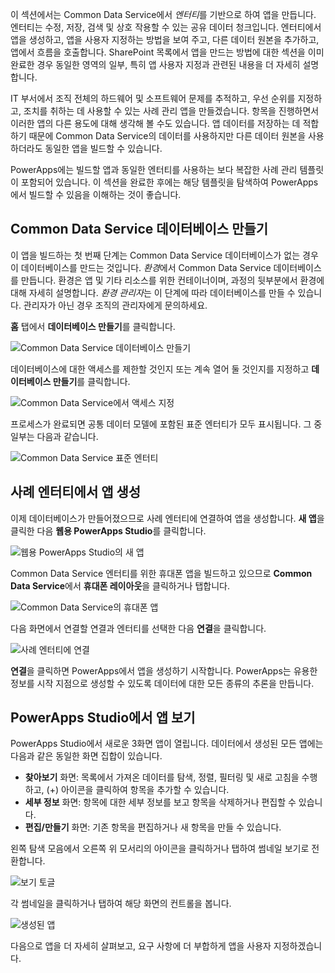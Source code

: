 이 섹션에서는 Common Data Service에서 *엔터티*를 기반으로 하여 앱을 만듭니다. 엔터티는 수정, 저장, 검색 및 상호 작용할 수 있는 공유 데이터 청크입니다. 엔터티에서 앱을 생성하고, 앱을 사용자 지정하는 방법을 보여 주고, 다른 데이터 원본을 추가하고, 앱에서 흐름을 호출합니다. SharePoint 목록에서 앱을 만드는 방법에 대한 섹션을 이미 완료한 경우 동일한 영역의 일부, 특히 앱 사용자 지정과 관련된 내용을 더 자세히 설명합니다.

IT 부서에서 조직 전체의 하드웨어 및 소프트웨어 문제를 추적하고, 우선 순위를 지정하고, 조치를 취하는 데 사용할 수 있는 사례 관리 앱을 만들겠습니다. 항목을 진행하면서 이러한 앱의 다른 용도에 대해 생각해 볼 수도 있습니다. 앱 데이터를 저장하는 데 적합하기 때문에 Common Data Service의 데이터를 사용하지만 다른 데이터 원본을 사용하더라도 동일한 앱을 빌드할 수 있습니다.

PowerApps에는 빌드할 앱과 동일한 엔터티를 사용하는 보다 복잡한 사례 관리 템플릿이 포함되어 있습니다. 이 섹션을 완료한 후에는 해당 템플릿을 탐색하여 PowerApps에서 빌드할 수 있음을 이해하는 것이 좋습니다.

## <a name="create-a-common-data-service-database"></a>Common Data Service 데이터베이스 만들기
이 앱을 빌드하는 첫 번째 단계는 Common Data Service 데이터베이스가 없는 경우 이 데이터베이스를 만드는 것입니다. *환경*에서 Common Data Service 데이터베이스를 만듭니다. 환경은 앱 및 기타 리소스를 위한 컨테이너이며, 과정의 뒷부분에서 환경에 대해 자세히 설명합니다. *환경 관리자*는 이 단계에 따라 데이터베이스를 만들 수 있습니다. 관리자가 아닌 경우 조직의 관리자에게 문의하세요.

**홈** 탭에서 **데이터베이스 만들기**를 클릭합니다.

![Common Data Service 데이터베이스 만들기](./media/learning-case-app-generate/create-database.png)

데이터베이스에 대한 액세스를 제한할 것인지 또는 계속 열어 둘 것인지를 지정하고 **데이터베이스 만들기**를 클릭합니다.

![Common Data Service에서 액세스 지정](./media/learning-case-app-generate/specify-access.png)

프로세스가 완료되면 공통 데이터 모델에 포함된 표준 엔터티가 모두 표시됩니다. 그 중 일부는 다음과 같습니다.

![Common Data Service 표준 엔터티](./media/learning-case-app-generate/standard-entities.png)

## <a name="generate-an-app-from-the-case-entity"></a>사례 엔터티에서 앱 생성
이제 데이터베이스가 만들어졌으므로 사례 엔터티에 연결하여 앱을 생성합니다. **새 앱**을 클릭한 다음 **웹용 PowerApps Studio**를 클릭합니다.

![웹용 PowerApps Studio의 새 앱](./media/learning-case-app-generate/choose-studio.png)

Common Data Service 엔터티를 위한 휴대폰 앱을 빌드하고 있으므로 **Common Data Service**에서 **휴대폰 레이아웃**을 클릭하거나 탭합니다.

![Common Data Service의 휴대폰 앱](./media/learning-case-app-generate/common-phone.png)

다음 화면에서 연결할 연결과 엔터티를 선택한 다음 **연결**을 클릭합니다.

![사례 엔터티에 연결](./media/learning-case-app-generate/connect-entity.png)

**연결**을 클릭하면 PowerApps에서 앱을 생성하기 시작합니다. PowerApps는 유용한 정보를 시작 지점으로 생성할 수 있도록 데이터에 대한 모든 종류의 추론을 만듭니다.

## <a name="view-the-app-in-powerapps-studio"></a>PowerApps Studio에서 앱 보기
PowerApps Studio에서 새로운 3화면 앱이 열립니다. 데이터에서 생성된 모든 앱에는 다음과 같은 동일한 화면 집합이 있습니다.

* **찾아보기** 화면: 목록에서 가져온 데이터를 탐색, 정렬, 필터링 및 새로 고침을 수행하고, (+) 아이콘을 클릭하여 항목을 추가할 수 있습니다.
* **세부 정보** 화면: 항목에 대한 세부 정보를 보고 항목을 삭제하거나 편집할 수 있습니다.
* **편집/만들기** 화면: 기존 항목을 편집하거나 새 항목을 만들 수 있습니다.

왼쪽 탐색 모음에서 오른쪽 위 모서리의 아이콘을 클릭하거나 탭하여 썸네일 보기로 전환합니다.

![보기 토글](./media/learning-case-app-generate/toggle-view.png)

각 썸네일을 클릭하거나 탭하여 해당 화면의 컨트롤을 봅니다.

![생성된 앱](./media/learning-case-app-generate/finished-app.png)

다음으로 앱을 더 자세히 살펴보고, 요구 사항에 더 부합하게 앱을 사용자 지정하겠습니다.

